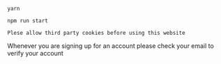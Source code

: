 ```
yarn
```

```
npm run start
```
```
Plese allow third party cookies before using this website
```
Whenever you are signing up for an account please check your email to verify your account



